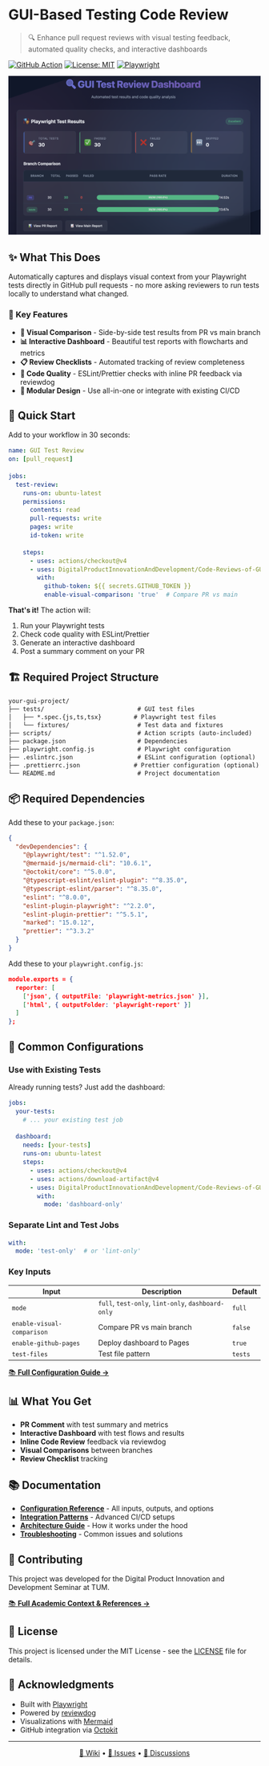 # GUI-Based Testing Code Review

> 🔍 Enhance pull request reviews with visual testing feedback, automated quality checks, and interactive dashboards

[![GitHub Action](https://img.shields.io/badge/GitHub-Action-2088FF?logo=github-actions)](https://github.com/marketplace/actions/gui-based-testing-code-review)
[![License: MIT](https://img.shields.io/badge/License-MIT-yellow.svg)](https://opensource.org/licenses/MIT)
[![Playwright](https://img.shields.io/badge/Playwright-Ready-45ba4b?logo=playwright)](https://playwright.dev/)

![Dashboard preview](demo-dashboard.png)

## ✨ What This Does

Automatically captures and displays visual context from your Playwright tests directly in GitHub pull requests - no more asking reviewers to run tests locally to understand what changed.

### 🎯 Key Features

- **🔄 Visual Comparison** - Side-by-side test results from PR vs main branch
- **📊 Interactive Dashboard** - Beautiful test reports with flowcharts and metrics  
- **📋 Review Checklists** - Automated tracking of review completeness
- **🎨 Code Quality** - ESLint/Prettier checks with inline PR feedback via reviewdog
- **🚀 Modular Design** - Use all-in-one or integrate with existing CI/CD

## 🚀 Quick Start

Add to your workflow in 30 seconds:

```yaml
name: GUI Test Review
on: [pull_request]

jobs:
  test-review:
    runs-on: ubuntu-latest
    permissions:
      contents: read
      pull-requests: write
      pages: write
      id-token: write
    
    steps:
      - uses: actions/checkout@v4
      - uses: DigitalProductInnovationAndDevelopment/Code-Reviews-of-GUI-Tests@v1
        with:
          github-token: ${{ secrets.GITHUB_TOKEN }}
          enable-visual-comparison: 'true'  # Compare PR vs main
```

**That's it!** The action will:
1. Run your Playwright tests
2. Check code quality with ESLint/Prettier
3. Generate an interactive dashboard
4. Post a summary comment on your PR

## 🏗️ Required Project Structure

```
your-gui-project/
├── tests/                          # GUI test files
│   ├── *.spec.{js,ts,tsx}         # Playwright test files
│   └── fixtures/                   # Test data and fixtures
├── scripts/                        # Action scripts (auto-included)
├── package.json                    # Dependencies
├── playwright.config.js            # Playwright configuration
├── .eslintrc.json                  # ESLint configuration (optional)
├── .prettierrc.json               # Prettier configuration (optional)
└── README.md                       # Project documentation
```

## 📦 Required Dependencies

Add these to your `package.json`:

```json
{
  "devDependencies": {
    "@playwright/test": "^1.52.0",
    "@mermaid-js/mermaid-cli": "10.6.1",
    "@octokit/core": "^5.0.0",
    "@typescript-eslint/eslint-plugin": "^8.35.0",
    "@typescript-eslint/parser": "^8.35.0",
    "eslint": "^8.0.0",
    "eslint-plugin-playwright": "^2.2.0",
    "eslint-plugin-prettier": "^5.5.1",
    "marked": "15.0.12",
    "prettier": "^3.3.2"
  }
}
```

Add these to your `playwright.config.js`:

```json
module.exports = {
  reporter: [
    ['json', { outputFile: 'playwright-metrics.json' }],
    ['html', { outputFolder: 'playwright-report' }]
  ]
};
```

## 🔧 Common Configurations

### Use with Existing Tests

Already running tests? Just add the dashboard:

```yaml
jobs:
  your-tests:
    # ... your existing test job
    
  dashboard:
    needs: [your-tests]
    runs-on: ubuntu-latest
    steps:
      - uses: actions/checkout@v4
      - uses: actions/download-artifact@v4
      - uses: DigitalProductInnovationAndDevelopment/Code-Reviews-of-GUI-Tests@v1
        with:
          mode: 'dashboard-only'
```

### Separate Lint and Test Jobs

```yaml
with:
  mode: 'test-only'  # or 'lint-only'
```

### Key Inputs

| Input | Description | Default |
|-------|-------------|---------|
| `mode` | `full`, `test-only`, `lint-only`, `dashboard-only` | `full` |
| `enable-visual-comparison` | Compare PR vs main branch | `false` |
| `enable-github-pages` | Deploy dashboard to Pages | `true` |
| `test-files` | Test file pattern | `tests` |

[📚 **Full Configuration Guide →**](https://github.com/DigitalProductInnovationAndDevelopment/Code-Reviews-of-GUI-Tests/wiki/Configuration-Reference)

## 📊 What You Get

- **PR Comment** with test summary and metrics
- **Interactive Dashboard** with test flows and results
- **Inline Code Review** feedback via reviewdog
- **Visual Comparisons** between branches
- **Review Checklist** tracking

## 📚 Documentation

- [**Configuration Reference**](https://github.com/DigitalProductInnovationAndDevelopment/Code-Reviews-of-GUI-Tests/wiki/Configuration-Reference) - All inputs, outputs, and options
- [**Integration Patterns**](https://github.com/DigitalProductInnovationAndDevelopment/Code-Reviews-of-GUI-Tests/wiki/Integration-Patterns) - Advanced CI/CD setups
- [**Architecture Guide**](https://github.com/DigitalProductInnovationAndDevelopment/Code-Reviews-of-GUI-Tests/wiki/Architecture-Guide) - How it works under the hood
- [**Troubleshooting**](https://github.com/DigitalProductInnovationAndDevelopment/Code-Reviews-of-GUI-Tests/wiki/Troubleshooting-Guide) - Common issues and solutions

## 🤝 Contributing

This project was developed for the Digital Product Innovation and Development Seminar at TUM.

[📚 **Full Academic Context & References →**](https://github.com/DigitalProductInnovationAndDevelopment/Code-Reviews-of-GUI-Tests/wiki/Academic-Context-&-References)

## 📄 License
This project is licensed under the MIT License - see the [LICENSE](LICENSE) file for details.

## 🙏 Acknowledgments

- Built with [Playwright](https://playwright.dev/)
- Powered by [reviewdog](https://github.com/reviewdog/reviewdog)
- Visualizations with [Mermaid](https://mermaid-js.github.io/)
- GitHub integration via [Octokit](https://octokit.github.io/)
---

<p align="center">
  <a href="https://github.com/DigitalProductInnovationAndDevelopment/Code-Reviews-of-GUI-Tests/wiki">📖 Wiki</a> •
  <a href="https://github.com/DigitalProductInnovationAndDevelopment/Code-Reviews-of-GUI-Tests/issues">🐛 Issues</a> •
  <a href="https://github.com/DigitalProductInnovationAndDevelopment/Code-Reviews-of-GUI-Tests/discussions">💬 Discussions</a>
</p>
